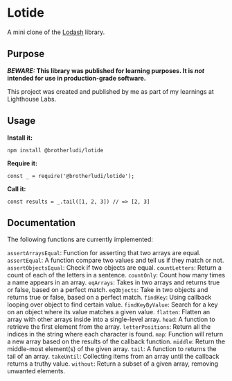 # Lotide

A mini clone of the [Lodash](https://lodash.com) library.

## Purpose

**_BEWARE:_ This library was published for learning purposes. It is _not_ intended for use in production-grade software.**

This project was created and published by me as part of my learnings at Lighthouse Labs. 

## Usage

**Install it:**

`npm install @brotherludi/lotide`

**Require it:**

`const _ = require('@brotherludi/lotide');`

**Call it:**

`const results = _.tail([1, 2, 3]) // => [2, 3]`

## Documentation

The following functions are currently implemented:

  `assertArraysEqual`: Function for asserting that two arrays are equal.
  `assertEqual`: A function compare two values and tell us if they match or not.
  `assertObjectsEqual`: Check if two objects are equal.
  `countLetters`: Return a count of each of the letters in a sentence.
  `countOnly`: Count how many times a name appears in an array.
  `eqArrays`: Takes in two arrays and returns true or false, based on a perfect match.
  `eqObjects`: Take in two objects and returns true or false, based on a perfect match.
  `findKey`: Using callback looping over object to find certain value.
  `findKeyByValue`: Search for a key on an object where its value matches a given value.
  `flatten`: Flatten an array with other arrays inside into a single-level array.
  `head`: A function to retrieve the first element from the array.
  `letterPositions`: Return all the indices in the string where each character is found.
  `map`: Function will return a new array based on the results of the callback function.
  `middle`: Return the middle-most element(s) of the given array.
  `tail`: A function to returns the tail of an array.
  `takeUntil`: Collecting items from an array until the callback returns a truthy value.
  `without`: Return a subset of a given array, removing unwanted elements.